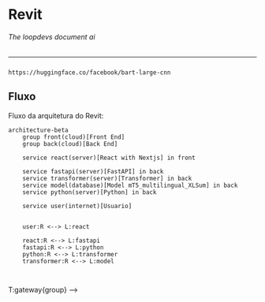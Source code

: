 # Revit

<h6>The loopdevs document ai</h6>

---


#####
    https://huggingface.co/facebook/bart-large-cnn



## Fluxo
Fluxo da arquitetura do Revit:


``` mermaid
architecture-beta
    group front(cloud)[Front End]
    group back(cloud)[Back End]

    service react(server)[React with Nextjs] in front

    service fastapi(server)[FastAPI] in back
    service transformer(server)[Transformer] in back
    service model(database)[Model mT5_multilingual_XLSum] in back
    service python(server)[Python] in back

    service user(internet)[Usuario]


    user:R <--> L:react

    react:R <--> L:fastapi
    fastapi:R <--> L:python
    python:R <--> L:transformer
    transformer:R <--> L:model



```


<!-- admin:R <--> T:gateway{group} -->